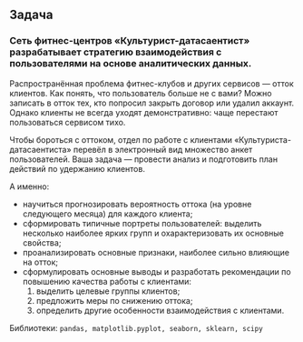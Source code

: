 ## Задача

### Сеть фитнес-центров «Культурист-датасаентист» разрабатывает стратегию взаимодействия с пользователями на основе аналитических данных.

Распространённая проблема фитнес-клубов и других сервисов — отток клиентов. Как понять, что пользователь больше не с вами? Можно записать в отток тех, кто попросил закрыть договор или удалил аккаунт. Однако клиенты не всегда уходят демонстративно: чаще перестают пользоваться сервисом тихо.

Чтобы бороться с оттоком, отдел по работе с клиентами «Культуриста-датасаентиста» перевёл в электронный вид множество анкет пользователей. Ваша задача — провести анализ и подготовить план действий по удержанию клиентов.

А именно:
* научиться прогнозировать вероятность оттока (на уровне следующего месяца) для каждого клиента;
* сформировать типичные портреты пользователей: выделить несколько наиболее ярких групп и охарактеризовать их основные свойства;
* проанализировать основные признаки, наиболее сильно влияющие на отток;
* сформулировать основные выводы и разработать рекомендации по повышению качества работы с клиентами:
  1) выделить целевые группы клиентов;
  2) предложить меры по снижению оттока;
  3) определить другие особенности взаимодействия с клиентами.

Библиотеки: `pandas, matplotlib.pyplot, seaborn, sklearn, scipy`
